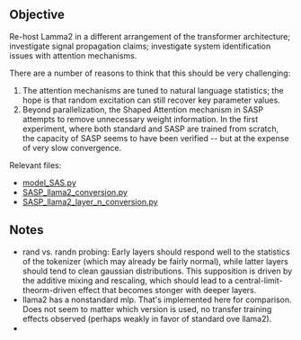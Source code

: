 ## Objective
Re-host Lamma2 in a different arrangement of the transformer architecture; investigate signal propagation claims; investigate system identification issues with attention mechanisms. 

There are a number of reasons to think that this should be very challenging:
1. The attention mechanisms are tuned to natural language statistics; the hope is that random excitation can still recover key parameter values.
2. Beyond parallelization, the Shaped Attention mechanism in SASP attempts to remove unnecessary weight information.  In the first experiment, where both standard and SASP are trained from scratch, the capacity of SASP seems to have been verified -- but at the expense of very slow convergence.

Relevant files:
- [model\_SAS.py](../model_SAS.py)
- [SASP\_llama2\_conversion.py](../experiments/SASP_llama2_conversion.py)
- [SASP\_llama2\_layer\_n\_conversion.py](../experiments/SASP_llama2_layern_conversion.py)

## Notes

- rand vs. randn probing:  Early layers should respond well to the statistics of the tokenizer (which may already be fairly normal), while latter layers should tend to clean gaussian distributions.  This supposition is driven by the additive mixing and rescaling, which should lead to a central-limit-theorm-driven effect that becomes stonger with deeper layers.
- llama2 has a nonstandard mlp.  That's implemented here for comparison.  Does not seem to matter which version is used, no transfer training effects observed (perhaps weakly in favor of standard ove llama2).
- 
